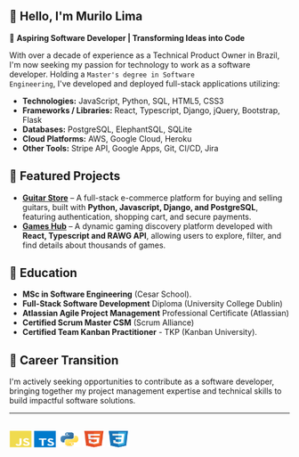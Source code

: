 ## 👋 Hello, I'm Murilo Lima  

🚀 **Aspiring Software Developer | Transforming Ideas into Code**  

With over a decade of experience as a Technical Product Owner in Brazil, I'm now seeking my passion for technology to work as a software developer. Holding a <code>Master's degree in Software Engineering</code>, I've developed and deployed full-stack applications utilizing:  

- **Technologies:**	JavaScript, Python, SQL, HTML5, CSS3
- **Frameworks / Libraries:**	React, Typescript, Django, jQuery, Bootstrap, Flask
- **Databases:** PostgreSQL, ElephantSQL, SQLite
- **Cloud Platforms:** AWS, Google Cloud, Heroku
- **Other Tools:** Stripe API, Google Apps, Git, CI/CD, Jira

## 🌟 Featured Projects  

- **[Guitar Store](https://github.com/omurilolima/guitar-store)** – A full-stack e-commerce platform for buying and selling guitars, built with **Python, Javascript, Django, and PostgreSQL**, featuring authentication, shopping cart, and secure payments.  
- **[Games Hub](https://github.com/omurilolima/game-hub)** – A dynamic gaming discovery platform developed with **React, Typescript and RAWG API**, allowing users to explore, filter, and find details about thousands of games.  

## 🏅 Education  

- **MSc in Software Engineering** (Cesar School).
- **Full-Stack Software Development** Diploma (University College Dublin)
- **Atlassian Agile Project Management** Professional Certificate (Atlassian)
- **Certified Scrum Master CSM** (Scrum Alliance) 
- **Certified Team Kanban Practitioner** - TKP (Kanban University).

## 🎯 Career Transition  

I'm actively seeking opportunities to contribute as a software developer, bringing together my project management expertise and technical skills to build impactful software solutions.  

---

<div style="display: inline_block"><br>
  <img align="center" alt="Javascript" height="30" width="40" src="https://raw.githubusercontent.com/devicons/devicon/master/icons/javascript/javascript-plain.svg">
  <img align="center" alt="Typescript" height="30" width="40" src="https://raw.githubusercontent.com/devicons/devicon/refs/heads/master/icons/typescript/typescript-original.svg">
  <img align="center" alt="Python" height="30" width="40" src="https://raw.githubusercontent.com/devicons/devicon/master/icons/python/python-original.svg">
  <img align="center" alt="HTML" height="30" width="40" src="https://raw.githubusercontent.com/devicons/devicon/master/icons/html5/html5-original.svg"> 
  <img align="center" alt="CSS" height="30" width="40" src="https://raw.githubusercontent.com/devicons/devicon/master/icons/css3/css3-original.svg">
 </div>
<br />
